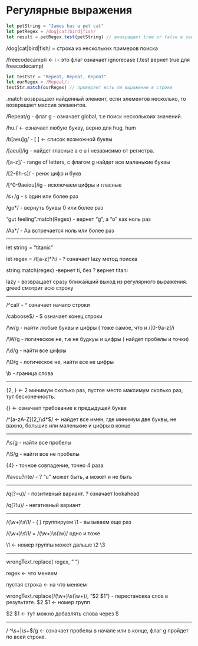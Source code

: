 # Регулярные выражения

```jsx
let petString = "James has a pet cat"
let petRegex = /dog|cat|bird|fish/
let result = petRegex.test(petString) // возвращает true or false в зависимости найдет ли выражение
```

/dog|cat|bird|fish/ = строка из нескольких примеров поиска

/freecodecamp/i ← i - это флаг означает ignorecase (.test вернет true для freecodecamp)

```jsx
let testStr = "Repeat, Repeat, Repeat"
let ourRegex = /Repeat/;
testStr.match(ourRegex) // проверяет есть ли выражение в строке
```

.match возвращает найденный элемент, если элементов несколько, то возвращает массив элементов.

/Repeat/g - флаг g - означает global, т.е поиск несколькоих значений.

/hu./ ← означает любую букву, верно для hug, hum

/b[aeu]g/ - [ ] ← список возможной буквы

/[aeui]/ig - найдет гласные a e u i независимо от регистра.

/[a-z]/ - range of letters, с флагом g найдет  все маленькие буквы

/[2-6h-s]/ - ренж цифр и букв

/[^0-9aeiou]/ig - исключаем цифры и гласные

/s+/g - s один или более раз

/go*/ - вернуть буквы 0 или более раз

“gut feeling”.match(Regex) - вернет “g”, а “о” как ноль раз

/Aa*/ - Aa встречается ноль или более раз

---

let string = “titanic”

let regex = /t[a-z]*?i/ - ? означает lazy метод поиска

string.match(regex) -вернет ti, без ? вернет titani

lazy  - возвращает сразу ближайший выход из регулярного выражения. greed смотрит всю строку

---

/^cal/ - ^ означает начало строки

/caboose$/ - $ означает конец строки

/\w/g - найти любые буквы и цифры ( тоже самое, что и /[0-9a-z]/i

/\W/g - логическое не, т.е не будкуы и цифры ( найдет пробелы и точки)

/\d/g - найти все цифры

/\D/g - логическое не, найти все не цифры

\b - граница слова

---

{2, } ← 2 минимум сколько раз, пустое место максимум сколько раз, тут бесконечность.

{} ← означает требование к предыдущей букве

/^[a-zA-Z]{2,}\d*$/ ← найдет все имен, где минимум две буквы, не важно, большие или маленькие и цифры в конце

---

/\s/g - найти все пробелы

/\S/g - найти все не пробелы

{4} - точное совпадение, точно 4 раза

/favou?rite/ - ? “u” может быть, а может  и не быть

---

/q(?=u)/ - позитивный вариант. ? означает lookahead

/q(?!u)/ - негативный вариант

---

/(\w+)\s\1/ - ( ) группируем \1 - вызываем еще раз

/(\w+)\s\1/ = /(\w+)\s(\w)/ одно и тоже

\1 ← номер группы может дальше \2 \3

---

wrongText.replace( regex, “ “)

regex ← что меняем

пустая строка ← на что меняем

wrongText.replace(/(\w+)\s(\w+)/, “$2 $1”) - перестановка слов в результате. $2 $1 ← номер групп

$2 $1 ← тут можно добавлять слова через $

---

/ ^\s+|\s+$/g ← означает пробелы в начале или в конце, флаг g пройдет по всей строке.